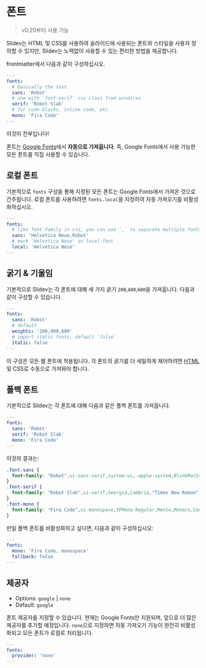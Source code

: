 # 폰트

> v0.20부터 사용 가능

Slidev는 HTML 및 CSS를 사용하여 슬라이드에 사용되는 폰트와 스타일을 사용자 정의할 수 있지만, Slidev는 노력없이 사용할 수 있는 편리한 방법을 제공합니다.

frontmatter에서 다음과 같이 구성하십시오.

```yaml
---
fonts:
  # basically the text
  sans: 'Robot'
  # use with `font-serif` css class from windicss
  serif: 'Robot Slab'
  # for code blocks, inline code, etc.
  mono: 'Fira Code'
---
```

이것이 전부입니다!

폰트는 [Google Fonts](https://fonts.google.com/)에서 **자동으로 가져옵니다**. 즉, Google Fonts에서 사용 가능한 모든 폰트를 직접 사용할 수 있습니다.

## 로컬 폰트

기본적으로 `fonts` 구성을 통해 지정된 모든 폰트는 Google Fonts에서 가져온 것으로 간주됩니다. 로컬 폰트를 사용하려면 `fonts.local`을 지정하여 자동 가져오기를 비활성화하십시오.

```yaml
---
fonts:
  # like font-family in css, you can use `,` to separate multiple fonts for fallback
  sans: 'Helvetica Neue,Robot'
  # mark 'Helvetica Neue' as local font
  local: 'Helvetica Neue'
---
```

## 굵기 & 기울임

기본적으로 Slidev는 각 폰트에 대해 세 가지 굵기 `200`,`400`,`600`을 가져옵니다. 다음과 같이 구성할 수 있습니다.

```yaml
---
fonts:
  sans: 'Robot'
  # default
  weights: '200,400,600'
  # import italic fonts, default `false`
  italic: false
---
```

이 구성은 모든 웹 폰트에 적용됩니다. 각 폰트의 굵기를 더 세밀하게 제어하려면 [HTML](/custom/directory-structure.html#index-html) 및 CSS로 수동으로 가져와야 합니다.

## 폴백 폰트

기본적으로 Slidev는 각 폰트에 대해 다음과 같은 폴백 폰트를 가져옵니다.

```yaml
---
fonts:
  sans: 'Robot'
  serif: 'Robot Slab'
  mono: 'Fira Code'
---
```

이것의 결과는:

```css
.font-sans {
  font-family: "Robot",ui-sans-serif,system-ui,-apple-system,BlinkMacSystemFont,"Segoe UI",Roboto,"Helvetica Neue",Arial,"Noto Sans",sans-serif,"Apple Color Emoji","Segoe UI Emoji","Segoe UI Symbol","Noto Color Emoji";
}
.font-serif {
  font-family: "Robot Slab",ui-serif,Georgia,Cambria,"Times New Roman",Times,serif;
}
.font-mono {
  font-family: "Fira Code",ui-monospace,SFMono-Regular,Menlo,Monaco,Consolas,"Liberation Mono","Courier New",monospace;
}
```

만일 폴백 폰트를 비활성화하고 싶다면, 다음과 같이 구성하십시오:

```yaml
---
fonts:
  mono: 'Fira Code, monospace'
  fallback: false
---
```

## 제공자

- Options: `google` | `none`
- Default: `google`

폰트 제공자를 지정할 수 있습니다. 현재는 Google Fonts만 지원되며, 앞으로 더 많은 제공자를 추가할 예정입니다. `none`으로 지정하면 자동 가져오기 기능이 완전히 비활성화되고 모든 폰트가 로컬로 처리됩니다.

```yaml
---
fonts:
  provider: 'none'
---
```


